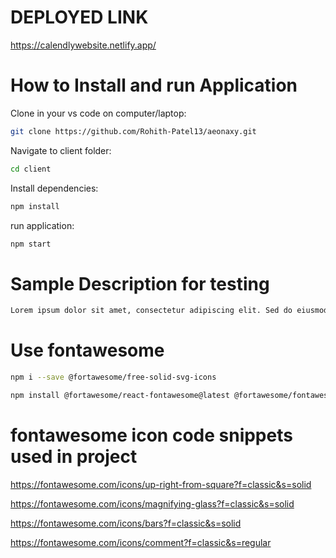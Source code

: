 # DEPLOYED LINK 
https://calendlywebsite.netlify.app/


# How to Install and run Application 

Clone in your vs code on computer/laptop:
```sh
git clone https://github.com/Rohith-Patel13/aeonaxy.git
```

Navigate to client folder:
```sh
cd client
```

Install dependencies:
```sh
npm install
```

run application:
```sh
npm start
```


# Sample Description for testing
```sh
Lorem ipsum dolor sit amet, consectetur adipiscing elit. Sed do eiusmod tempor incididunt ut labore et dolore magna aliqua. Ut enim ad minim veniam, quis nostrud exercitation ullamco laboris nisi ut aliquip ex ea commodo consequat. Duis aute irure dolor in reprehenderit in voluptate velit esse cillum dolore eu fugiat nulla pariatur. Excepteur sint occaecat cupidatat non proident, sunt in culpa qui officia deserunt mollit anim id est laborum.
```


# Use fontawesome
```sh
npm i --save @fortawesome/free-solid-svg-icons
```
```sh
npm install @fortawesome/react-fontawesome@latest @fortawesome/fontawesome-svg-core @fortawesome/free-solid-svg-icons
```


# fontawesome icon code snippets used in project
https://fontawesome.com/icons/up-right-from-square?f=classic&s=solid

https://fontawesome.com/icons/magnifying-glass?f=classic&s=solid

https://fontawesome.com/icons/bars?f=classic&s=solid 

https://fontawesome.com/icons/comment?f=classic&s=regular

